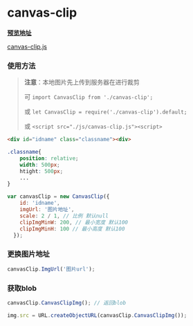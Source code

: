 # canvas-clip

[**预览地址**](https://jiewj.github.io/canvas-clip/)

[canvas-clip.js](./dist/)

### 使用方法

> **注意**：本地图片先上传到服务器在进行裁剪
>
> 可 `import CanvasClip from './canvas-clip';`
>
> 或 `let CanvasClip = require('./canvas-clip').default;`
>
> 或 `<script src="./js/canvas-clip.js"><script>`

``` html
<div id="idname" class="classname"><div>
```

``` css
.classname{
    position: relative;
    width: 500px;
    htight: 500px;
    ...
}
```

``` javascript
var canvasClip = new CanvasClip({
    id: 'idname',
    imgUrl: '图片地址',
    scale: 2 / 1, // 比例 默认null
    clipImgMinW: 200, // 最小宽度 默认100
    clipImgMinH: 100 // 最小高度 默认100
  });
```

### 更换图片地址
``` javascript
canvasClip.ImgUrl('图片url');
```

### 获取blob
``` javascript
canvasClip.CanvasClipImg(); // 返回blob

img.src = URL.createObjectURL(canvasClip.CanvasClipImg());
```